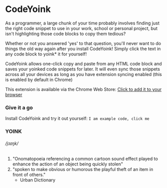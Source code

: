 # CodeYoink

As a programmer, a large chunk of your time probably involves finding just the right code snippet  to use in your work, school or personal project, but isn't highlighting those code blocks to copy them tedious? 

Whether or not you answered 'yes' to that question, you'll never want to do things the old way again after you install CodeYoink! Simply click the text in any code block to yoink* it for yourself!

CodeYoink allows one-click copy and paste from any HTML code block and saves your yoinked code snippets for later. It will even sync those snippets across all your devices as long as you have extension syncing enabled (this is enabled by default in Chrome)

This extension is available via the Chrome Web Store: [Click to add it to your browser](https://chrome.google.com/webstore/detail/codeyoink/gmagegbcfomohdjhjoldghabnepbjhfa?hl=en-GB&authuser=2)

### Give it a go

Install CodeYoink and try it out yourself:
`I am example code, click me`

### YOINK 
###### /jɔɪŋk/
1. "Onomatopoeia referencing a common cartoon sound effect played to enhance the action of an object being quickly stolen"
2. "spoken to make obvious or humorous the playful theft of an item in front of others."
    - Urban Dictionary
